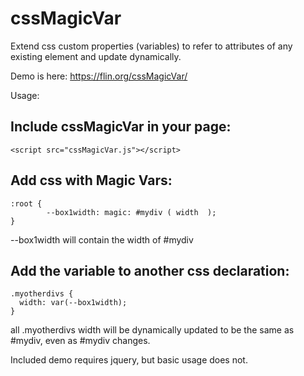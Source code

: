 # cssMagicVar
Extend css custom properties (variables) to refer to attributes of any existing element and update dynamically.

Demo is here: https://flin.org/cssMagicVar/

Usage:

## Include cssMagicVar in your page:
```
<script src="cssMagicVar.js"></script>
```

## Add css with Magic Vars:
```
:root {
        --box1width: magic: #mydiv ( width  );
}
```

--box1width will contain the width of #mydiv

## Add the variable to another css declaration:
```
.myotherdivs {
  width: var(--box1width);
}
```

all .myotherdivs width will be dynamically updated to be the same as #mydiv, even as #mydiv changes.

Included demo requires jquery, but basic usage does not.
